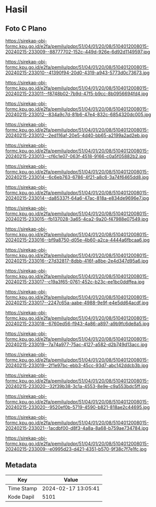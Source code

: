 # Hasil

## Foto C Plano

https://sirekap-obj-formc.kpu.go.id/e2fa/pemilu/pdpr/51/04/01/20/08/5104012008015-20240215-233009--88777702-152c-449d-926e-6d92d1149597.jpg

https://sirekap-obj-formc.kpu.go.id/e2fa/pemilu/pdpr/51/04/01/20/08/5104012008015-20240215-233010--41390f94-20d0-4319-a943-5773d0c73673.jpg

https://sirekap-obj-formc.kpu.go.id/e2fa/pemilu/pdpr/51/04/01/20/08/5104012008015-20240215-233011--f8748b02-7b9d-47f5-b9cc-8b0956694fd4.jpg

https://sirekap-obj-formc.kpu.go.id/e2fa/pemilu/pdpr/51/04/01/20/08/5104012008015-20240215-233012--834a9c7d-81b6-47e4-832c-6854320dc005.jpg

https://sirekap-obj-formc.kpu.go.id/e2fa/pemilu/pdpr/51/04/01/20/08/5104012008015-20240215-233012--2ed116af-20e5-4d40-bb65-a2199a2ad2eb.jpg

https://sirekap-obj-formc.kpu.go.id/e2fa/pemilu/pdpr/51/04/01/20/08/5104012008015-20240215-233013--cf6c1e07-063f-4518-9166-c0a5f05882b2.jpg

https://sirekap-obj-formc.kpu.go.id/e2fa/pemilu/pdpr/51/04/01/20/08/5104012008015-20240215-233014--6c6eb763-6786-4f21-a8c6-3a74f6465dd8.jpg

https://sirekap-obj-formc.kpu.go.id/e2fa/pemilu/pdpr/51/04/01/20/08/5104012008015-20240215-233014--da85337f-64a6-47ac-818a-e834de9696e7.jpg

https://sirekap-obj-formc.kpu.go.id/e2fa/pemilu/pdpr/51/04/01/20/08/5104012008015-20240215-233015--fb137028-3a65-4ca2-9a20-f47988e07549.jpg

https://sirekap-obj-formc.kpu.go.id/e2fa/pemilu/pdpr/51/04/01/20/08/5104012008015-20240215-233016--bf9a8750-d05e-4b60-a2ca-4444a6fbcaa6.jpg

https://sirekap-obj-formc.kpu.go.id/e2fa/pemilu/pdpr/51/04/01/20/08/5104012008015-20240215-233016--27d32817-8dbb-416f-a8be-2e4d347d95a6.jpg

https://sirekap-obj-formc.kpu.go.id/e2fa/pemilu/pdpr/51/04/01/20/08/5104012008015-20240215-233017--c19a3f65-0761-452c-b23c-ee1bc0ddffea.jpg

https://sirekap-obj-formc.kpu.go.id/e2fa/pemilu/pdpr/51/04/01/20/08/5104012008015-20240215-233017--2247c65a-aabe-4988-9e9f-e4e5dd64acdf.jpg

https://sirekap-obj-formc.kpu.go.id/e2fa/pemilu/pdpr/51/04/01/20/08/5104012008015-20240215-233018--6760ed56-f943-4a86-a897-a9b9fc6de8a5.jpg

https://sirekap-obj-formc.kpu.go.id/e2fa/pemilu/pdpr/51/04/01/20/08/5104012008015-20240215-233019--7a74a977-75ac-4127-a582-d2b749d13acc.jpg

https://sirekap-obj-formc.kpu.go.id/e2fa/pemilu/pdpr/51/04/01/20/08/5104012008015-20240215-233019--2f1e97bc-ebb3-45cc-93d7-abc142ddcb3b.jpg

https://sirekap-obj-formc.kpu.go.id/e2fa/pemilu/pdpr/51/04/01/20/08/5104012008015-20240215-233020--32f39b38-3c1a-4553-8e9e-c9a553bdc5ff.jpg

https://sirekap-obj-formc.kpu.go.id/e2fa/pemilu/pdpr/51/04/01/20/08/5104012008015-20240215-233020--9520ef0b-5719-4590-b821-818ae2c44695.jpg

https://sirekap-obj-formc.kpu.go.id/e2fa/pemilu/pdpr/51/04/01/20/08/5104012008015-20240215-233021--1acdbf00-d8f3-4a8a-8a68-b759ae734784.jpg

https://sirekap-obj-formc.kpu.go.id/e2fa/pemilu/pdpr/51/04/01/20/08/5104012008015-20240215-233009--e0995d23-d421-4351-b570-9f38c7f7e1fc.jpg


## Metadata

| Key        | Value               |
| ---------- | ------------------- |
| Time Stamp | 2024-02-17 13:05:41 |
| Kode Dapil | 5101                |



